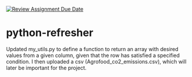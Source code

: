 [![Review Assignment Due Date](https://classroom.github.com/assets/deadline-readme-button-24ddc0f5d75046c5622901739e7c5dd533143b0c8e959d652212380cedb1ea36.svg)](https://classroom.github.com/a/oQi7O4AA)
# python-refresher

Updated my_utils.py to define a function to return an array with desired values from a given column, given that the row has satisfied a specified condition. I then uploaded a csv (Agrofood_co2_emissions.csv), which will later be important for the project.